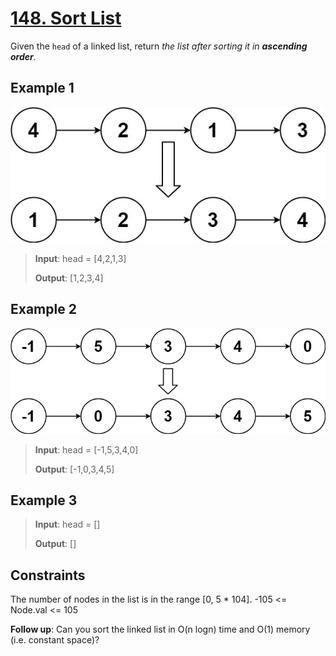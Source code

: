 # [148. Sort List](https://leetcode.com/problems/sort-list)

Given the `head` of a linked list, return *the list after sorting it in **ascending order**.*

## Example 1

![ex1](image.png)

> **Input**: head = [4,2,1,3]
>
> **Output**: [1,2,3,4]

## Example 2

![ex1](image-1.png)

> **Input**: head = [-1,5,3,4,0]
>
> **Output**: [-1,0,3,4,5]

## Example 3

> **Input**: head = []
>
> **Output**: []

## Constraints

The number of nodes in the list is in the range [0, 5 * 104].
-105 <= Node.val <= 105

**Follow up**: Can you sort the linked list in O(n logn) time and O(1) memory (i.e. constant space)?